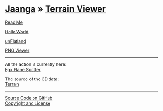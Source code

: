 [Jaanga](../index.html ) &raquo; [Terrain Viewer]( ./index.html )
===============================================

<p id=rm >
	<a href=JavaScript:displayPage("readme.md",rm); >Read Me</a>
</p>

<p id=hw >
	<a href=JavaScript:displayPage("hello-world/readme.md",hw); >Hello World</a>
</p>

<p id=uf >
	<a href=JavaScript:displayPage("un-flatland/readme.md",uf); >unFlatland</a>
</p>

<p id=pv >
	<a href=JavaScript:displayPage("png-viewer/readme.md",pv); >PNG Viewer</a>
</p>

****
All the action is currently here:  
[Fgx Plane Spotter](../fgx-plane-spotter/index.html )

The source of the 3D data:  
[Terrain]( ../terrain/index.html )


****

[Source Code on GitHub]( https://github.com/jaanga/terrain-viewer/ )  
[Copyright and License]( https://github.com/jaanga/jaanga.github.io/blob/master/jaanga-copyright-and-mit-license.md )